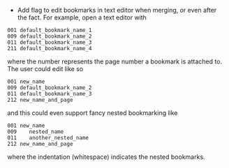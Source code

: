 + Add flag to edit bookmarks in text editor when merging, or even after
  the fact. For example, open a text editor with

```
001 default_bookmark_name_1
009 default_bookmark_name_2
011 default_bookmark_name_3
211 default_bookmark_name_4
```

where the number represents the page number a bookmark is attached to.
The user could edit like so

```
001 new_name
009 default_bookmark_name_2
011 default_bookmark_name_3
212 new_name_and_page
```

and this could even support fancy nested bookmarking like

```
001 new_name
009    nested_name
011    another_nested_name
212 new_name_and_page
```

where the indentation (whitespace) indicates the nested bookmarks.
